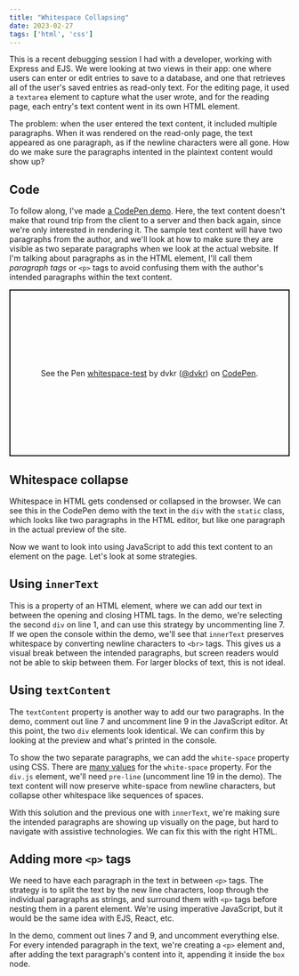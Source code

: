 ```yaml
---
title: "Whitespace Collapsing"
date: 2023-02-27
tags: ['html', 'css']
---
```


This is a recent debugging session I had with a developer, working with Express and EJS. We were looking at two views in their app: one where users can enter or edit entries to save to a database, and one that retrieves all of the user's saved entries as read-only text. For the editing page, it used a `textarea` element to capture what the user wrote, and for the reading page, each entry's text content went in its own HTML element. 

The problem: when the user entered the text content, it included multiple paragraphs. When it was rendered on the read-only page, the text appeared as one paragraph, as if the newline characters were all gone. How do we make sure the paragraphs intented in the plaintext content would show up?

## Code
To follow along, I've made [a CodePen demo](https://codepen.io/dvkr/pen/PodMGaB). Here, the text content doesn't make that round trip from the client to a server and then back again, since we're only interested in rendering it. The sample text content will have two paragraphs from the author, and we'll look at how to make sure they are visible as two separate paragraphs when we look at the actual website. If I'm talking about paragraphs as in the HTML element, I'll call them *paragraph tags* or `<p>` tags to avoid confusing them with the author's intended paragraphs within the text content. 

<p class="codepen" data-height="300" data-theme-id="dark" data-default-tab="html,result" data-slug-hash="PodMGaB" data-user="dvkr" style="height: 300px; box-sizing: border-box; display: flex; align-items: center; justify-content: center; border: 2px solid; margin: 1em 0; padding: 1em;">
  <span>See the Pen <a href="https://codepen.io/dvkr/pen/PodMGaB">
  whitespace-test</a> by dvkr (<a href="https://codepen.io/dvkr">@dvkr</a>)
  on <a href="https://codepen.io">CodePen</a>.</span>
</p>
<script async src="https://cpwebassets.codepen.io/assets/embed/ei.js"></script>

## Whitespace collapse
Whitespace in HTML gets condensed or collapsed in the browser. We can see this in the CodePen demo with the text in the `div` with the `static` class, which looks like two paragraphs in the HTML editor, but like one paragraph in the actual preview of the site.

Now we want to look into using JavaScript to add this text content to an element on the page. Let's look at some strategies. 

## Using `innerText`
This is a property of an HTML element, where we can add our text in between the opening and closing HTML tags. In the demo, we're selecting the second `div` on line 1, and can use this strategy by uncommenting line 7. If we open the console within the demo, we'll see that `innerText` preserves whitespace by converting newline characters to `<br>` tags. This gives us a visual break between the intended paragraphs, but screen readers would not be able to skip between them. For larger blocks of text, this is not ideal. 

## Using `textContent`
The `textContent` property is another way to add our two paragraphs. In the demo, comment out line 7 and uncomment line 9 in the JavaScript editor. At this point, the two `div` elements look identical. We can confirm this by looking at the preview and what's printed in the console. 

To show the two separate paragraphs, we can add the `white-space` property using CSS. There are  [many values](https://developer.mozilla.org/en-US/docs/Web/CSS/white-space#values) for the `white-space` property. For the  `div.js` element, we'll need `pre-line` (uncomment line 19 in the demo). The text content will now preserve white-space from newline characters, but collapse other whitespace like sequences of spaces. 

With this solution and the previous one with `innerText`, we're making sure the intended paragraphs are showing up visually on the page, but hard to navigate with assistive technologies. We can fix this with the right HTML. 

## Adding more `<p>` tags
We need to have each paragraph in the text in between `<p>` tags. The strategy is to split the text by the new line characters, loop through the individual paragraphs as strings, and surround them with `<p>` tags before nesting them in a parent element. We're using imperative JavaScript, but it would be the same idea with EJS, React, etc.

In the demo, comment out lines 7 and 9, and uncomment everything else. For every intended paragraph in the text, we're creating a `<p>` element and, after adding the text paragraph's content into it, appending it inside the `box` node. 